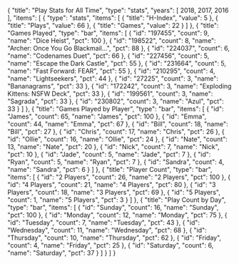 {
  "title": "Play Stats for All Time",
  "type": "stats",
  "years": [
    2018,
    2017,
    2016
  ],
  "items": [
    {
      "type": "stats",
      "items": [
        {
          "title": "H-Index",
          "value": 5
        },
        {
          "title": "Plays",
          "value": 66
        },
        {
          "title": "Games",
          "value": 22
        }
      ]
    },
    {
      "title": "Games Played",
      "type": "bar",
      "items": [
        {
          "id": "197455",
          "count": 9,
          "name": "Dice Heist",
          "pct": 100
        },
        {
          "id": "198522",
          "count": 8,
          "name": "Archer: Once You Go Blackmail...",
          "pct": 88
        },
        {
          "id": "224037",
          "count": 6,
          "name": "Codenames Duet",
          "pct": 66
        },
        {
          "id": "227456",
          "count": 5,
          "name": "Escape the Dark Castle",
          "pct": 55
        },
        {
          "id": "231664",
          "count": 5,
          "name": "Fast Forward: FEAR",
          "pct": 55
        },
        {
          "id": "210295",
          "count": 4,
          "name": "Lightseekers",
          "pct": 44
        },
        {
          "id": "27225",
          "count": 3,
          "name": "Bananagrams",
          "pct": 33
        },
        {
          "id": "172242",
          "count": 3,
          "name": "Exploding Kittens: NSFW Deck",
          "pct": 33
        },
        {
          "id": "199561",
          "count": 3,
          "name": "Sagrada",
          "pct": 33
        },
        {
          "id": "230802",
          "count": 3,
          "name": "Azul",
          "pct": 33
        }
      ]
    },
    {
      "title": "Games Played by Player",
      "type": "bar",
      "items": [
        {
          "id": "James",
          "count": 65,
          "name": "James",
          "pct": 100
        },
        {
          "id": "Emma",
          "count": 44,
          "name": "Emma",
          "pct": 67
        },
        {
          "id": "Bill",
          "count": 18,
          "name": "Bill",
          "pct": 27
        },
        {
          "id": "Chris",
          "count": 17,
          "name": "Chris",
          "pct": 26
        },
        {
          "id": "Ollie",
          "count": 16,
          "name": "Ollie",
          "pct": 24
        },
        {
          "id": "Nate",
          "count": 13,
          "name": "Nate",
          "pct": 20
        },
        {
          "id": "Nick",
          "count": 7,
          "name": "Nick",
          "pct": 10
        },
        {
          "id": "Jade",
          "count": 5,
          "name": "Jade",
          "pct": 7
        },
        {
          "id": "Ryan",
          "count": 5,
          "name": "Ryan",
          "pct": 7
        },
        {
          "id": "Sandra",
          "count": 4,
          "name": "Sandra",
          "pct": 6
        }
      ]
    },
    {
      "title": "Player Count",
      "type": "bar",
      "items": [
        {
          "id": "2 Players",
          "count": 26,
          "name": "2 Players",
          "pct": 100
        },
        {
          "id": "4 Players",
          "count": 21,
          "name": "4 Players",
          "pct": 80
        },
        {
          "id": "3 Players",
          "count": 18,
          "name": "3 Players",
          "pct": 69
        },
        {
          "id": "5 Players",
          "count": 1,
          "name": "5 Players",
          "pct": 3
        }
      ]
    },
    {
      "title": "Play Count by Day",
      "type": "bar",
      "items": [
        {
          "id": "Sunday",
          "count": 16,
          "name": "Sunday",
          "pct": 100
        },
        {
          "id": "Monday",
          "count": 12,
          "name": "Monday",
          "pct": 75
        },
        {
          "id": "Tuesday",
          "count": 7,
          "name": "Tuesday",
          "pct": 43
        },
        {
          "id": "Wednesday",
          "count": 11,
          "name": "Wednesday",
          "pct": 68
        },
        {
          "id": "Thursday",
          "count": 10,
          "name": "Thursday",
          "pct": 62
        },
        {
          "id": "Friday",
          "count": 4,
          "name": "Friday",
          "pct": 25
        },
        {
          "id": "Saturday",
          "count": 6,
          "name": "Saturday",
          "pct": 37
        }
      ]
    }
  ]
}

